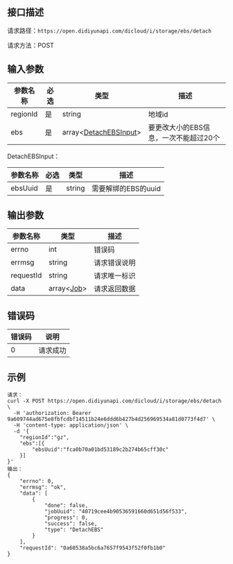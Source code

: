 ## 接口描述
请求路径：`https://open.didiyunapi.com/dicloud/i/storage/ebs/detach`

请求方法：POST

## 输入参数
|参数名称 | 必选 | 类型 | 描述|
|--------|-----|-----|-----|
| regionId | 是 | string | 地域id |
| ebs | 是 | array<[DetachEBSInput](#DetachEBSInput)> | 要更改大小的EBS信息，一次不能超过20个 |

<span id="DetachEBSInput"></span>
DetachEBSInput：

|参数名称 | 必选 | 类型 | 描述|
|--------|-----|-----|-----|
| ebsUuid     | 是 |   string  |   需要解绑的EBS的uuid          |

## 输出参数
|参数名称  | 类型 | 描述|
|--------|-----|-----|
|errno | int  |错误码 |
|errmsg|string|请求错误说明	|
|requestId |string|请求唯一标识 |
|data | array<[Job](/static/docs-content/products/通用响应结构.md#Job)>   | 请求返回数据| 


## 错误码
| 错误码 | 说明    |
|-------|---------|
| 0    | 请求成功  |

## 示例

```
请求：
curl -X POST https://open.didiyunapi.com/dicloud/i/storage/ebs/detach \
  -H 'authorization: Bearer 9a609744ad675e8fbfcdbf14511b24e6ddd6b427b4d256969534a81d0773f4d7' \
  -H 'content-type: application/json' \
  -d '{	
	"regionId":"gz",
	"ebs":[{
		"ebsUuid":"fca0b70a01bd53189c2b274b65cff30c"
	}]
}'
输出：
{
	"errno": 0,
	"errmsg": "ok",
	"data": [
		{
			"done": false,
			"jobUuid": "40719cee4b90536591660d651d56f533",
			"progress": 0,
			"success": false,
			"type": "DetachEBS"
		}
	],
	"requestId": "0a60538a5bc6a7657f9543f52f0fb1b0"
}
```
